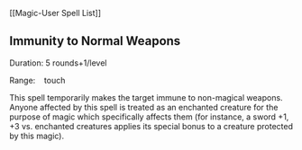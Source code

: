 [[Magic-User Spell List]]

## Immunity to Normal Weapons

Duration: 5 rounds+1/level

Range:    touch

This spell temporarily makes the target immune to non-magical weapons. Anyone affected by this spell is treated as an enchanted creature for the purpose of magic which specifically affects them (for instance, a sword +1, +3 vs. enchanted creatures applies its special bonus to a creature protected by this magic).
